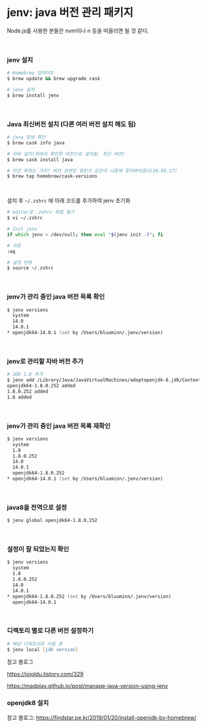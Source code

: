 # jenv: java 버전 관리 패키지

Node.js를 사용한 분들은 nvm이나 n 등을 떠올리면 될 것 같다.

</br>

### jenv 설치

```zsh
# Homebrew 업데이트
$ brew update && brew upgrade cask

# jenv 설치
$ brew install jenv
```

</br>

### Java 최신버전 설치 (다른 여러 버전 설치 해도 됨)

```zsh
# java 정보 확인
$ brew cask info java

# 자바 설치(위에서 확인한 버전으로 설치됨. 최신 버전)
$ brew cask install java

# 이건 뭐하는 거지? 버전 관련된 뭐인거 같은데 나중에 찾아봐야겠다(20.05.27)
$ brew tap homebrew/cask-versions
```

</br>

설치 후 `~/.zshrc` 에 아래 코드를 추가하여 jenv 초기화

```zsh
# editor로 .zshrc 파일 열기
$ vi ~/.zshrc

# Init jenv
if which jenv > /dev/null; then eval "$(jenv init -)"; fi

# 저장
:wq

# 설정 반영
$ source ~/.zshrc
```

</br>

### jenv가 관리 중인 java 버전 목록 확인

```zsh
$ jenv versions
  system
  14.0
  14.0.1
* openjdk64-14.0.1 (set by /Users/bluuminn/.jenv/version)
```

</br>

### jenv로 관리할 자바 버전 추가

```zsh
# JDK 1.8 추가
$ jenv add /Library/Java/JavaVirtualMachines/adoptopenjdk-8.jdk/Contents/Home/
openjdk64-1.8.0.252 added
1.8.0.252 added
1.8 added
```

</br>

### jenv가 관리 중인 java 버전 목록 재확인

```zsh
$ jenv versions
  system
  1.8
  1.8.0.252
  14.0
  14.0.1
  openjdk64-1.8.0.252
* openjdk64-14.0.1 (set by /Users/bluuminn/.jenv/version)
```

</br>

### java8을 전역으로 설정

```zsh
$ jenv global openjdk64-1.8.0.252
```

</br>

### 설정이 잘 되었는지 확인

```zsh
$ jenv versions
  system
  1.8
  1.8.0.252
  14.0
  14.0.1
* openjdk64-1.8.0.252 (set by /Users/bluuminn/.jenv/version)
  openjdk64-14.0.1
```

</br>

### 디렉토리 별로 다른 버전 설정하기

```zsh
# 해당 디렉토리로 이동 후
$ jenv local [jdk version]
```





참고 블로그

https://jojoldu.tistory.com/329

https://madplay.github.io/post/manage-java-version-using-jenv



### openjdk8 설치

참고 블로그: https://findstar.pe.kr/2019/01/20/install-openjdk-by-homebrew/